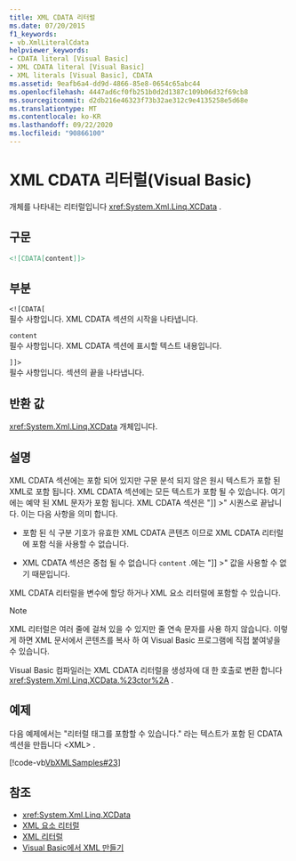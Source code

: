 ```yaml
---
title: XML CDATA 리터럴
ms.date: 07/20/2015
f1_keywords:
- vb.XmlLiteralCdata
helpviewer_keywords:
- CDATA literal [Visual Basic]
- XML CDATA literal [Visual Basic]
- XML literals [Visual Basic], CDATA
ms.assetid: 9eafb6a4-dd9d-4866-85e8-0654c65abc44
ms.openlocfilehash: 4447ad6cf0fb251b0d2d1387c109b06d32f69cb8
ms.sourcegitcommit: d2db216e46323f73b32ae312c9e4135258e5d68e
ms.translationtype: MT
ms.contentlocale: ko-KR
ms.lasthandoff: 09/22/2020
ms.locfileid: "90866100"
---
```

# <a name="xml-cdata-literal-visual-basic"></a>XML CDATA 리터럴(Visual Basic)

개체를 나타내는 리터럴입니다 <xref:System.Xml.Linq.XCData> .  
  
## <a name="syntax"></a>구문  
  
```xml  
<![CDATA[content]]>  
```  
  
## <a name="parts"></a>부분  

 `<![CDATA[`  
 필수 사항입니다. XML CDATA 섹션의 시작을 나타냅니다.  
  
 `content`  
 필수 사항입니다. XML CDATA 섹션에 표시할 텍스트 내용입니다.  
  
 `]]>`  
 필수 사항입니다. 섹션의 끝을 나타냅니다.  
  
## <a name="return-value"></a>반환 값  

 <xref:System.Xml.Linq.XCData> 개체입니다.  
  
## <a name="remarks"></a>설명  

 XML CDATA 섹션에는 포함 되어 있지만 구문 분석 되지 않은 원시 텍스트가 포함 된 XML로 포함 됩니다. XML CDATA 섹션에는 모든 텍스트가 포함 될 수 있습니다. 여기에는 예약 된 XML 문자가 포함 됩니다. XML CDATA 섹션은 "]] >" 시퀀스로 끝납니다. 이는 다음 사항을 의미 합니다.  
  
- 포함 된 식 구분 기호가 유효한 XML CDATA 콘텐츠 이므로 XML CDATA 리터럴에 포함 식을 사용할 수 없습니다.  
  
- XML CDATA 섹션은 중첩 될 수 없습니다 `content` .에는 "]] >" 값을 사용할 수 없기 때문입니다.  
  
 XML CDATA 리터럴을 변수에 할당 하거나 XML 요소 리터럴에 포함할 수 있습니다.  
  
> [!NOTE]
> XML 리터럴은 여러 줄에 걸쳐 있을 수 있지만 줄 연속 문자를 사용 하지 않습니다. 이렇게 하면 XML 문서에서 콘텐츠를 복사 하 여 Visual Basic 프로그램에 직접 붙여넣을 수 있습니다.  
  
 Visual Basic 컴파일러는 XML CDATA 리터럴을 생성자에 대 한 호출로 변환 합니다 <xref:System.Xml.Linq.XCData.%23ctor%2A> .  
  
## <a name="example"></a>예제  

 다음 예제에서는 "리터럴 태그를 포함할 수 있습니다." 라는 텍스트가 포함 된 CDATA 섹션을 만듭니다 \<XML> .  
  
 [!code-vb[VbXMLSamples#23](~/samples/snippets/visualbasic/VS_Snippets_VBCSharp/VbXMLSamples/VB/XMLSamples11.vb#23)]  
  
## <a name="see-also"></a>참조

- <xref:System.Xml.Linq.XCData>
- [XML 요소 리터럴](xml-element-literal.md)
- [XML 리터럴](index.md)
- [Visual Basic에서 XML 만들기](../../programming-guide/language-features/xml/creating-xml.md)
